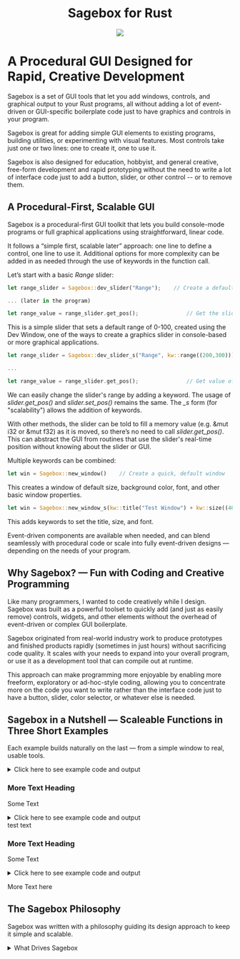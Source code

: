 <h1 align="center">Sagebox for Rust</h1>

<p align="center">
   <img src="https://user-images.githubusercontent.com/70604831/174466253-c4310d66-c687-4864-9893-8f0f70dd4084.png">
</p>


# A Procedural GUI Designed for Rapid, Creative Development

Sagebox is a set of GUI tools that let you add windows, controls, and graphical output to your Rust programs, all without adding a lot of event-driven or GUI-specific boilerplate code just to have graphics and controls in your program. 

Sagebox is great for adding simple GUI elements to existing programs, building utilities, or experimenting with visual features. Most controls take just one or two lines: one to create it, one to use it. 

Sagebox is also designed for education, hobbyist, and general creative, free-form development and rapid prototyping without the need to write a lot of interface code just to add a button, slider, or other control -- or to remove them.

## A Procedural-First, Scalable GUI

Sagebox is a procedural-first GUI toolkit that lets you build console-mode programs or full graphical applications using straightforward, linear code.

It follows a “simple first, scalable later” approach: one line to define a control, one line to use it. Additional options for more complexity can be added in as needed through the use of keywords in the function call.

Let’s start with a basic <i>Range</i> slider:

```rust
let range_slider = Sagebox::dev_slider("Range");    // Create a default slider with range 0-100

... (later in the program)

let range_value = range_slider.get_pos();               // Get the slider's position value
```

This is a simple slider that sets a default range of 0-100, created using the Dev Window, one of the ways to create a graphics slider in console-based or more graphical applications.

```rust
let range_slider = Sagebox::dev_slider_s("Range", kw::range((200,300)));    // Create a slider with range 200-300

...

let range_value = range_slider.get_pos();               // Get value of the slider position
```

We can easily change the slider's range by adding a keyword.  The usage of <i>slider.get_pos()</i> and <i>slider.set_pos()</i> remains the same.  The <i>_s</i> form (for "scalability") allows the addition of keywords.  

With other methods, the slider can be told to fill a memory value (e.g. &mut i32 or &mut f32) as it is moved, so there’s no need to call <i>slider.get_pos()</i>.  This can abstract the GUI from routines that use the slider's real-time position without knowing about the slider or GUI. 

Multiple keywords can be combined: 

```rust
let win = Sagebox::new_window()    // Create a quick, default window
```

This creates a window of default size, background color, font, and other basic window properties.

```rust
let win = Sagebox::new_window_s(kw::title("Test Window") + kw::size((400,500)) + kw::font("Courier New, 12"))
```

This adds keywords to set the title, size, and font.

Event-driven components are available when needed, and can blend seamlessly with procedural code or scale into fully event-driven designs — depending on the needs of your program.

## Why Sagebox? — Fun with Coding and Creative Programming

Like many programmers, I wanted to code creatively while I design. Sagebox was built as a powerful toolset to quickly add (and just as easily remove) controls, widgets, and other elements without the overhead of event-driven or complex GUI boilerplate. 

Sagebox originated from real-world industry work to produce prototypes and finished products rapidly (sometimes in just hours) without sacrificing code quality. It scales with your needs to expand into your overall program, or use it as a development tool that can compile out at runtime.


This approach can make programming more enjoyable by enabling more freeform, exploratory or ad-hoc-style coding, allowing you to concentrate more on the code you want to write rather than the interface code just to have a button, slider, color selector, or whatever else is needed.

## Sagebox in a Nutshell — Scaleable Functions in Three Short Examples

Each example builds naturally on the last — from a simple window to real, usable tools.


<details>
    <summary>Click here to see example code and output</summary>
    
```rust
use sagebox::*; 

fn main() {
    let win = Sagebox::new_window();                   // Create a default-sized window
        let radius = 150;                              // Static value
        win.fill_circle((300,200),radius,"skyblue");
        win.wait_for_close();                          // Wait for the user to close the window
   }
```

Test text here. 

</details>

### More Text Heading

Some Text 
<details>
    <summary>Click here to see example code and output</summary>
    
```rust
use sagebox::*; 

fn main() {
    let win = Sagebox::new_window();                   // Create a default-sized window
    let radius_slider = Sagebox::dev_slider("Radius"); // Slider auto-placed in Dev Window

    // Now we're entering a loop where we can look at or simply ignore events like mouse clicks, button presses, etc.,
    // including our radius_slider moving or changing value.

    while win.wait_event() {                           // Exist when the user closes the window (or exit signal)
        win.cls();                                     // Clear the window Canvas. 
        let radius = radius_slider.get_pos();          // Set a dynamic radius set by slider value
        win.write("Hello, World!");                    // Default 12pt in top-left (styled/centered in next example)
        win.fill_circle((300,200),radius,"skyblue");
    }
}    

```

More Text here


  </details>
test text

### More Text Heading

Some Text

<details>
    <summary>Click here to see example code and output</summary>

```rust
use sagebox::*; 

fn main() {
    let win = Sagebox::new_window();                                            // Create a default-sized window
    let radius_slider = Sagebox::dev_slider_s("Radius",Kw::range((50,300)));    // Set user-defined slider range

    while win.wait_event() {                                                    // Our main loop
        win.cls();                                                              // Clear the window Canvas. 
        let radius = radius_slider.get_pos();                                   // Set a dynamic radius set by slider value
        win.write_s("Hello, World!",Kw::font(100) + Kw::center());              // Center it in the window and make it a 100pt font 
        win.fill_circle((300,200),radius,"skyblue");
    }
}    
  
```
More Text here


  </details>

  More Text here

  
## The Sagebox Philosophy

Sagebox was written with a philosophy guiding its design approach to keep it simple and scalable.

<details>
  <summary>What Drives Sagebox</summary>

  - **Procedural by design** — No event loops, callbacks, or framework ceremonies  
  - **Zero boilerplate** — Add GUI elements with single function calls  
  - **Rapid iteration** — Experiment freely without architectural overhead  
  - **Scales with your needs** — From quick prototypes to production-ready applications  
  - **Developer-first** — Built for how programmers actually think and work  

</details>

